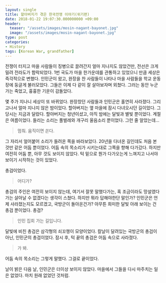 ```yaml
---
layout: single
title: 할아버지가 겪은 한국전쟁 이야기(위기편)
date: 2018-01-22 19:07:30.000000000 +09:00
header:
  teaser: "/assets/images/mosin-nagant-bayonet.jpg"
  image: "/assets/images/mosin-nagant-bayonet.jpg"
type: post
categories:
- History
tags: [Korean War, grandfather]
---
```


전쟁이 터지고 마을 사람들이 징병으로 끌려간지 얼마 지나지도 않았건만, 전선은 크게 밀려 전라도가 함락되었다. 1번 국도가 마을 한가운데를 관통하고 있었으니 만큼 세상은 즉각적으로 변했다. 인민군이 왔고, 완장을 찬 사람들이 나타나 마을 사람들을 학교 운동장에 둥글게 불러모았다. 그들은 이제 다 같이 잘 살아보자며 외쳤다. 그러는 동안 누군가는 죽었고, 흉흉한 기운이 감돌았다.

몇 주가 지나니 세상이 또 바뀌었다. 완장찼던 사람들과 인민군은 홀연히 사라졌다. 그리고나서 얼마 지나지 않은 밤이었다. 할아버지는 옆 마을에 잠시 다녀오시던 길이었다. 그 당시는 지금과 달랐다. 할아버지는 청년이셨고, 아직 밤에는 달빛과 별빛 뿐이었다. 계절은 여름이었다. 들리는 소리는 풀벌레와 개구리 울음소리 뿐이었다. 그런 줄 알았는데...

>멈춰. 움직이면 쏜다.

그 자리서 얼어붙어 소리가 들려온 쪽을 바라보았다. 20년을 다녀온 길인데도 처음 본 것만 같은 어둠 뿐이었다. 어둠 속의 목소리가 시키는대로 그쪽을 향해 다가갔다. 하지만 여전히 어둠 뿐, 아무 것도 보이지 않았다. 턱 밑으로 뭔가 다가오는게 느껴지고 나서야 보이기 시작하는 것이 있었다.

총검이었다.

>어디가?

총검의 주인은 여전히 보이지 않는데, 여기서 잘못 말했다가는, 혹 조금이라도 망설였다가는 살아날 수 없겠다는 생각이 스쳤다. 하지만 뭐라 답해야한단 말인가? 인민군은 언제 사라졌는지도 모르겠고, 국방군이 돌아온건가? 아무튼 희미한 달빛 아래 보이는 건 총검 뿐이었다. 총검?

>인민 집회 가는 길입니다.

달빛에 비친 총검은 삼각형의 쇠꼬챙이 모양이었다. 칼날이 달려있는 국방군의 총검이 아닌, 인민군의 총검이었다. 잠시 후, 턱 끝의 총검은 어둠 속으로 사라졌다. 

>가 봐.

어둠 속의 목소리는 그렇게 말했다. 그걸로 끝이었다.

날이 밝은 다음 날, 인민군은 더이상 보이지 않았다. 마을에서 그들을 다시 마주치는 일은 없었다. 마치 원래 없었던 것처럼.